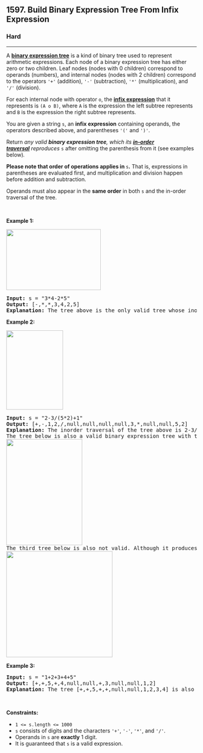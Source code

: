 <h2>1597. Build Binary Expression Tree From Infix Expression</h2><h3>Hard</h3><hr><div><p>A <strong><a href="https://en.wikipedia.org/wiki/Binary_expression_tree" target="_blank">binary expression tree</a></strong> is a kind of binary tree used to represent arithmetic expressions. Each node of a binary expression tree has either zero or two children. Leaf nodes (nodes with 0 children) correspond to operands (numbers), and internal nodes (nodes with 2 children) correspond to the operators <code>'+'</code> (addition), <code>'-'</code> (subtraction), <code>'*'</code> (multiplication), and <code>'/'</code> (division).</p>

<p>For each internal node with operator <code>o</code>, the <a href="https://en.wikipedia.org/wiki/Infix_notation" target="_blank"><strong>infix expression</strong></a> that it represents is <code>(A o B)</code>, where <code>A</code> is the expression the left subtree represents and <code>B</code> is the expression the right subtree represents.</p>

<p>You are given a string <code>s</code>, an <strong>infix expression</strong> containing operands, the operators described above, and parentheses <code>'('</code> and <code>')'</code>.</p>

<p>Return <em>any valid&nbsp;<strong>binary expression tree</strong>,&nbsp;which its <strong><a href="https://en.wikipedia.org/wiki/Tree_traversal#In-order_(LNR)" target="_blank">in-order traversal</a></strong>&nbsp;reproduces&nbsp;</em><code>s</code>&nbsp;after omitting&nbsp;the parenthesis from it (see examples below)<em>.</em></p>

<p><strong>Please note that order of operations applies in </strong><code>s</code><strong>.</strong> That is, expressions in parentheses are evaluated first, and multiplication and division happen before addition and subtraction.</p>

<p>Operands must also appear in the <strong>same order</strong> in both <code>s</code>&nbsp;and the in-order traversal of the tree.</p>

<p>&nbsp;</p>
<p><strong>Example 1:</strong></p>
<img alt="" src="https://assets.leetcode.com/uploads/2020/10/02/ex1-4.png" style="width: 250px; height: 161px;">
<pre><strong>Input:</strong> s = "3*4-2*5"
<strong>Output:</strong> [-,*,*,3,4,2,5]
<strong>Explanation:</strong> The tree above is the only valid tree whose inorder traversal produces s.
</pre>

<p><strong>Example 2:</strong></p>
<img alt="" src="https://assets.leetcode.com/uploads/2020/10/02/ex1-2.png" style="width: 150px; height: 210px;">
<pre><strong>Input:</strong> s = "2-3/(5*2)+1"
<strong>Output:</strong> [+,-,1,2,/,null,null,null,null,3,*,null,null,5,2]
<strong>Explanation:</strong> The inorder traversal of the tree above is 2-3/5*2+1 which is the same as s without the parenthesis. The tree also produces the correct result and its operands are in the same order as they appear in s.
The tree below is also a valid binary expression tree with the same inorder traversal as s, but it not a valid answer because it does not evaluate to the same value.
<img alt="" src="https://assets.leetcode.com/uploads/2020/10/02/ex1-1.png" style="width: 201px; height: 281px;">
The third tree below is also not valid. Although it produces the same result and is equivalent to the above trees, its inorder traversal does not produce s and its operands are not in the same order as s.
<img alt="" src="https://assets.leetcode.com/uploads/2020/10/02/ex1-3.png" style="width: 281px; height: 281px;">
</pre>

<p><strong>Example 3:</strong></p>

<pre><strong>Input:</strong> s = "1+2+3+4+5"
<strong>Output:</strong> [+,+,5,+,4,null,null,+,3,null,null,1,2]
<strong>Explanation:</strong> The tree [+,+,5,+,+,null,null,1,2,3,4] is also one of many other valid trees.
</pre>

<p>&nbsp;</p>
<p><strong>Constraints:</strong></p>

<ul>
	<li><code>1 &lt;= s.length &lt;= 1000</code></li>
	<li><code>s</code> consists of digits and the characters <code>'+'</code>, <code>'-'</code>, <code>'*'</code>, and <code>'/'</code>.</li>
	<li>Operands in <code>s</code> are <strong>exactly</strong> 1 digit.</li>
	<li>It is guaranteed that <code>s</code> is a valid expression.</li>
</ul>
</div>